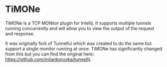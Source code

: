 TiMONe
=========

TiMONe is a TCP MONitor plugin for Intellij.  It supports multiple tunnels running concurrently and will allow you to
view the output of the request and response.


It was originally fork of TunnelliJ which was created to do the same but support a single monitor running at once.
TiMONe has significantly changed from this but you can find the original here: https://github.com/milanboruvka/tunnellij.

